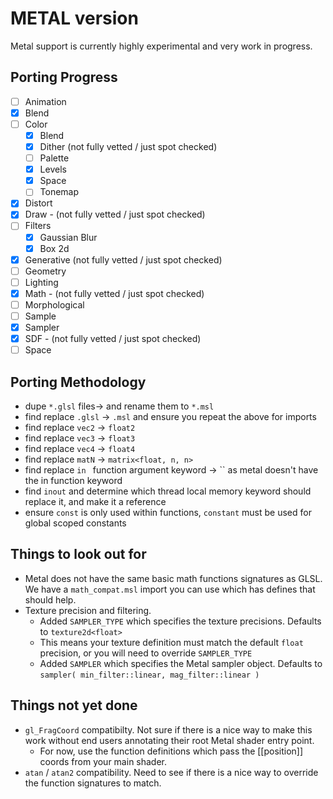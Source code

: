 # METAL version

Metal support is currently highly experimental and very work in progress.

## Porting Progress

- [ ] Animation
- [x] Blend
- [ ] Color 
  - [x] Blend
  - [x] Dither (not fully vetted / just spot checked)
  - [ ] Palette 
  - [x] Levels
  - [x] Space
  - [ ] Tonemap
- [x] Distort
- [x] Draw - (not fully vetted / just spot checked)
- [ ] Filters
    - [x] Gaussian Blur
    - [x] Box 2d 
- [x] Generative (not fully vetted / just spot checked)
- [ ] Geometry
- [ ] Lighting 
- [x] Math - (not fully vetted / just spot checked)
- [ ] Morphological
- [ ] Sample
- [x] Sampler
- [x] SDF - (not fully vetted / just spot checked)
- [ ] Space

## Porting Methodology

- dupe `*.glsl` files-> and rename them to  `*.msl`
- find replace `.glsl` -> `.msl` and ensure you repeat the above for imports
- find replace `vec2` -> `float2`
- find replace `vec3` -> `float3`
- find replace `vec4` -> `float4`
- find replace `matN` -> `matrix<float, n, n>`
- find replace `in ` function argument keyword -> `` as metal doesn't have the in function keyword
- find `inout` and determine which thread local memory keyword should replace it, and make it a reference
- ensure `const` is only used within functions, `constant` must be used for global scoped constants

## Things to look out for

- Metal does not have the same basic math functions signatures as GLSL. We have a `math_compat.msl` import you can use which has defines that should help.
- Texture precision and filtering.
    - Added `SAMPLER_TYPE` which specifies the texture precisions. Defaults to `texture2d<float>`
    - This means your texture definition must match the default `float` precision, or you will need to override `SAMPLER_TYPE`
    - Added `SAMPLER` which specifies the Metal sampler object. Defaults to `sampler( min_filter::linear, mag_filter::linear )`
    
## Things not yet done

- `gl_FragCoord` compatibilty. Not sure if there is a nice way to make this work without end users annotating their root Metal shader entry point.
    - For now, use the function definitions which pass the [[position]] coords from your main shader.
- `atan` / `atan2` compatibility. Need to see if there is a nice way to override the function signatures to match.
    
